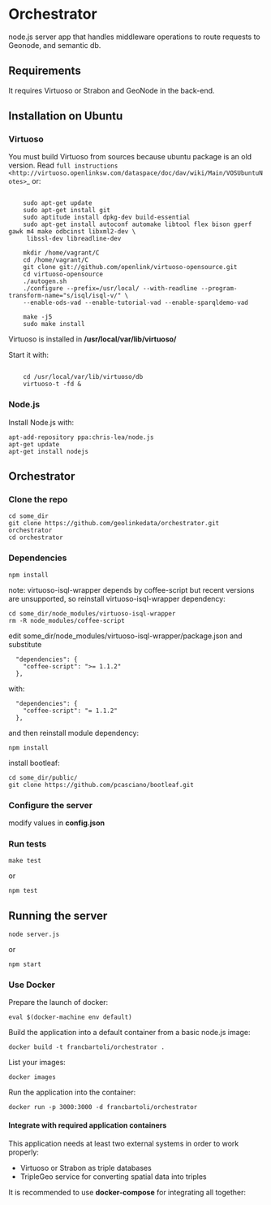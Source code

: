 Orchestrator
============

node.js server app that handles middleware operations to route requests to Geonode, and semantic db.

## Requirements
It requires Virtuoso or Strabon and GeoNode in the back-end.

## Installation on Ubuntu

### Virtuoso

You must build Virtuoso from sources because ubuntu package is an old version. Read `full instructions
<http://virtuoso.openlinksw.com/dataspace/doc/dav/wiki/Main/VOSUbuntuNotes>`_ or:

```

    sudo apt-get update
    sudo apt-get install git
    sudo aptitude install dpkg-dev build-essential
    sudo apt-get install autoconf automake libtool flex bison gperf gawk m4 make odbcinst libxml2-dev \
     libssl-dev libreadline-dev
    
    mkdir /home/vagrant/C
    cd /home/vagrant/C
    git clone git://github.com/openlink/virtuoso-opensource.git
    cd virtuoso-opensource
    ./autogen.sh
    ./configure --prefix=/usr/local/ --with-readline --program-transform-name="s/isql/isql-v/" \ 
    --enable-ods-vad --enable-tutorial-vad --enable-sparqldemo-vad
    
    make -j5
    sudo make install
```

Virtuoso is installed in **/usr/local/var/lib/virtuoso/**

Start it with:

```
   
    cd /usr/local/var/lib/virtuoso/db
    virtuoso-t -fd &

```

### Node.js 

Install Node.js with: 

```
apt-add-repository ppa:chris-lea/node.js
apt-get update
apt-get install nodejs

```

## Orchestrator

### Clone the repo
```
cd some_dir
git clone https://github.com/geolinkedata/orchestrator.git orchestrator
cd orchestrator

```

### Dependencies
```
npm install
```
note: virtuoso-isql-wrapper depends by coffee-script but recent versions are unsupported,
so reinstall virtuoso-isql-wrapper dependency:

```
cd some_dir/node_modules/virtuoso-isql-wrapper
rm -R node_modules/coffee-script
```
edit some_dir/node_modules/virtuoso-isql-wrapper/package.json and substitute
```   
  "dependencies": {
    "coffee-script": ">= 1.1.2"
  },
```  
with:

```   
  "dependencies": {
    "coffee-script": "= 1.1.2"
  },
```  
and then reinstall module dependency:
```
npm install
```

install bootleaf:
```
cd some_dir/public/
git clone https://github.com/pcasciano/bootleaf.git
```

### Configure the server
modify values in **config.json**


### Run tests
```
make test
```
or
```
npm test
```

## Running the server
```
node server.js
```
or
```
npm start
```

### Use Docker

Prepare the launch of docker:

```
eval $(docker-machine env default)
```

Build the application into a default container from a basic node.js image:

```
docker build -t francbartoli/orchestrator .
```

List your images:

```
docker images
```

Run the application into the container:

```
docker run -p 3000:3000 -d francbartoli/orchestrator
```

#### Integrate with required application containers

This application needs at least two external systems in order to work properly:

- Virtuoso or Strabon as triple databases
- TripleGeo service for converting spatial data into triples

It is recommended to use **docker-compose** for integrating all together:



